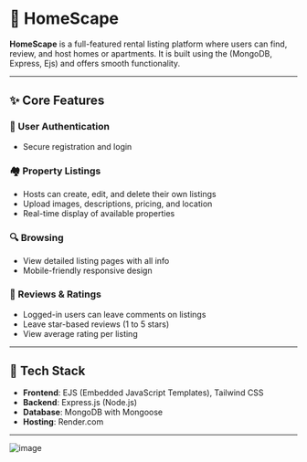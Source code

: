 # 🏡 HomeScape

**HomeScape** is a full-featured rental listing platform where users can find, review, and host homes or apartments. It is built using the  (MongoDB, Express, Ejs) and offers smooth functionality.

---

## ✨ Core Features

### 🔐 User Authentication
- Secure registration and login

### 🏘️ Property Listings
- Hosts can create, edit, and delete their own listings
- Upload images, descriptions, pricing, and location
- Real-time display of available properties

### 🔍 Browsing 
- View detailed listing pages with all info
- Mobile-friendly responsive design

### 🌟 Reviews & Ratings
- Logged-in users can leave comments on listings
- Leave star-based reviews (1 to 5 stars)
- View average rating per listing

---

## 📌 Tech Stack


- **Frontend**: EJS (Embedded JavaScript Templates), Tailwind CSS
- **Backend**: Express.js (Node.js)
- **Database**: MongoDB with Mongoose
- **Hosting**: Render.com

---

![image](https://github.com/user-attachments/assets/ba7fb9be-1bbc-4a70-8b64-1239fb1e561a)




